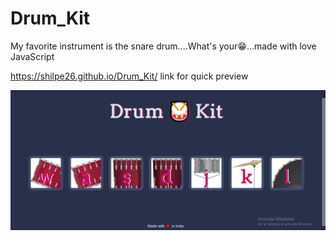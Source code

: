 # Drum_Kit
My favorite instrument is the snare drum....What's your😁...made with love JavaScript

https://shilpe26.github.io/Drum_Kit/  link for quick preview 

<img src="ss.png">
